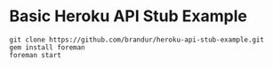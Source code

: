 # Basic Heroku API Stub Example

```
git clone https://github.com/brandur/heroku-api-stub-example.git
gem install foreman
foreman start
```
